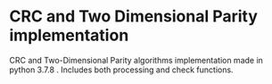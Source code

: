 # CRC and Two Dimensional Parity implementation
CRC and Two-Dimensional Parity algorithms implementation made in python 3.7.8 . Includes both processing and check functions.
